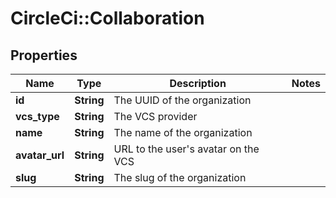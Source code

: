 # CircleCi::Collaboration

## Properties
Name | Type | Description | Notes
------------ | ------------- | ------------- | -------------
**id** | **String** | The UUID of the organization | 
**vcs_type** | **String** | The VCS provider | 
**name** | **String** | The name of the organization | 
**avatar_url** | **String** | URL to the user&#x27;s avatar on the VCS | 
**slug** | **String** | The slug of the organization | 

